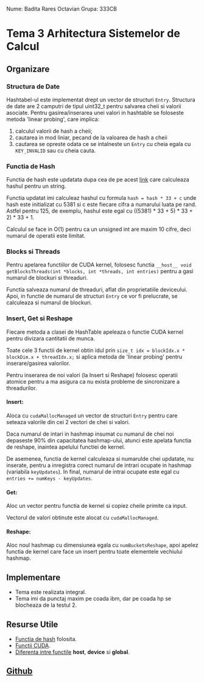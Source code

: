 Nume: Badita Rares Octavian
Grupa: 333CB

# Tema 3 Arhitectura Sistemelor de Calcul

Organizare
-

### Structura de Date

Hashtabel-ul este implementat drept un vector de structuri ```Entry```.
Structura de date are 2 camputri de tipul uint32_t pentru salvarea cheii si valorii asociate.
Pentru gasirea/inserarea unei valori in hashtable se foloseste metoda 'linear probing', care implica:
 1. calculul valorii de hash a cheii;
 1. cautarea in mod liniar, pecand de la valoarea de hash a cheii
 1. cautarea se opreste odata ce se intalneste un ```Entry``` cu cheia egala cu ```KEY_INVALID``` sau cu cheia cauta.

### Functia de Hash

Functia de hash este updatata dupa cea de pe acest [link](http://www.cse.yorku.ca/~oz/hash.html) care calculeaza hashul pentru un string.

Functia updatat imi calculeaz hashul cu formula ```hash = hash * 33 + c``` unde hash este initializat cu 5381 si c este fiecare cifra a numarului luata pe rand.
Astfel pentru 125, de exemplu, hashul este egal cu ((5381) * 33 + 5) * 33 + 2) * 33 + 1.

Calculul se face in O(1) pentru ca un unsigned int are maxim 10 cifre, deci numarul de operatii este limitat.

### Blocks si Threads

Pentru apelarea functiilor de CUDA kernel, folosesc functia ```__host__ void getBlocksThreads(int *blocks, int *threads, int entries)``` pentru a gasi numarul de blockuri si threaduri.

Functia salveaza numarul de threaduri, aflat din proprietatiile deviceului. Apoi, in functie de numarul de structuri ```Entry``` ce vor fi prelucrate, se calculeaza si numarul de blockuri.

### Insert, Get si Reshape

Fiecare metoda a clasei de HashTable apeleaza o functie CUDA kernel pentru divizara cantitatii de munca.

Toate cele 3 functii de kernel obtin idul prin ```size_t idx = blockIdx.x * blockDim.x + threadIdx.x;``` si aplica metoda de 'linear probing' pentru inserare/gasirea valorilor.

Pentru inserarea de noi valori (la Insert si Reshape) folosesc operatii atomice pentru a ma asigura ca nu exista probleme de sincronizare a threadurilor.

#### Insert:

Aloca cu ```cudaMallocManaged``` un vector de structuri ```Entry``` pentru care seteaza valorile din cei 2 vectori de chei si valori.

Daca numarul de intari in hashmap insumat cu numarul de chei noi depaseste 90% din capacitatea hashmap-ului, atunci este apelata functia de reshape, inaintea apelului functiei de kernel.

De asemenea, functia de kernel calculeaza si numarulde chei updatate, nu inserate, pentru a inregistra corect numarul de intrari ocupate in hashmap (variabila ```keyUpdates```).
In final, numarul de intrai ocupate este egal cu ```entries += numKeys - keyUpdates```.


#### Get:

Aloc un vector pentru functia de kernel si copiez cheile primite ca input.

Vectorul de valori obtinute este alocat cu ```cudaMallocManaged```.

#### Reshape:

Aloc noul hashmap cu dimensiunea egala cu ```numBucketsReshape```, apoi apelez functia de kernel care face un insert pentru toate elementele vechiului hashmap.

Implementare
-

* Tema este realizata integral.
* Tema imi da punctaj maxim pe coada ibm, dar pe coada hp se blocheaza de la testul 2.

Resurse Utile
-

* [Functia de hash](http://www.cse.yorku.ca/~oz/hash.html) folosita.
* [Functii CUDA](https://docs.nvidia.com/cuda/cuda-runtime-api/group__CUDART__MEMORY.html#group__CUDART__MEMORY_1gc263dbe6574220cc776b45438fc351e8).
* [Diferenta intre functile](https://stackoverflow.com/questions/12373940/difference-between-global-and-device-functions#:~:text=Global%20functions%20are%20also%20called%20%22kernels%22.&text=Device%20functions%20can%20only%20be,be%20called%20from%20host%20code.) __host__, __device__ si __global__.

[Github](https://github.com/WhyNotRaresh/Team3ASC)
-